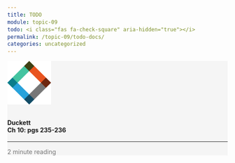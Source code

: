 ```yaml
---
title: TODO
module: topic-09
todo: <i class="fas fa-check-square" aria-hidden="true"></i>
permalink: /topic-09/todo-docs/
categories: uncategorized
---
```


<div class="row text-center">
  <div class="col-lg-4">
    <div class="bs-component">
      <div class="list-group">
        <div class="list-group-item" style="background-color: #F5F5F5">
          <img src="../img/hw-icon-duckett.svg" style="max-height: 100px; margin: auto; margin-bottom: 10px;" />
          <h4 class="list-group-item-heading">Duckett<br />Ch 10: pgs 235-236</h4>
          <hr>
          <p class="list-group-item-text" style="color: #777;"><i class="fa fa-clock-o" aria-hidden="true"></i> 2 minute reading</p>
        </div>
      </div>
    </div>
  </div>
</div>
